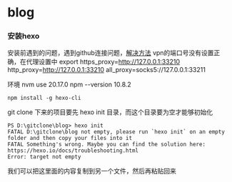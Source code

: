 <!--
 * @Author: ravanla 1285644869@qq.com
 * @Date: 2024-09-02 21:19:28
 * @LastEditors: ravanla 1285644869@qq.com
 * @LastEditTime: 2024-09-03 15:07:18
 * @FilePath: \blog\README.md
 * @Description: 这是默认设置,请设置`customMade`, 打开koroFileHeader查看配置 进行设置: https://github.com/OBKoro1/koro1FileHeader/wiki/%E9%85%8D%E7%BD%AE
-->
# blog

### 安装hexo
安装前遇到的问题，遇到github连接问题，[解决方法](https://cloud.tencent.com/developer/article/2108855)
vpn的端口号没有设置正确，在代理设置中
export https_proxy=http://127.0.0.1:33210 http_proxy=http://127.0.0.1:33210 all_proxy=socks5://127.0.0.1:33211

环境
nvm use 20.17.0
npm --version
10.8.2

```
npm install -g hexo-cli
```

git clone 下来的项目要先 hexo init 目录，而这个目录要为空才能够初始化

```
PS D:\gitclone\blog> hexo init
FATAL D:\gitclone\blog not empty, please run `hexo init` on an empty folder and then copy your files into it
FATAL Something's wrong. Maybe you can find the solution here: https://hexo.io/docs/troubleshooting.html
Error: target not empty
```

我们可以把这里面的内容复制到另一个文件，然后再粘贴回来

